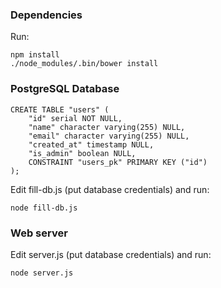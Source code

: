 
### Dependencies

Run:

    npm install
    ./node_modules/.bin/bower install

### PostgreSQL Database

    CREATE TABLE "users" (
        "id" serial NOT NULL,
        "name" character varying(255) NULL,
        "email" character varying(255) NULL,
        "created_at" timestamp NULL,
        "is_admin" boolean NULL,
        CONSTRAINT "users_pk" PRIMARY KEY ("id")
    );

Edit fill-db.js (put database credentials) and run:

    node fill-db.js

### Web server

Edit server.js (put database credentials) and run:

    node server.js
